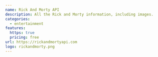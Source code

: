 ```yaml
---
name: Rick And Morty API
description: All the Rick and Morty information, including images.
categories:
  - entertainment
features:
  https: true
  pricing: free
url: https://rickandmortyapi.com
logo: rickandmorty.png
---
```

